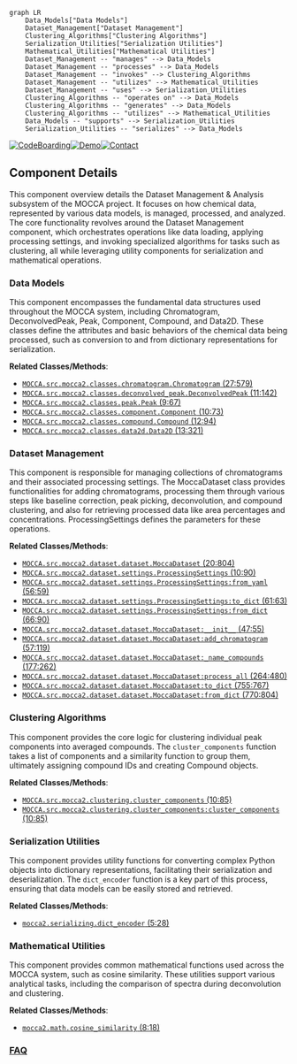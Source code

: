 ```mermaid
graph LR
    Data_Models["Data Models"]
    Dataset_Management["Dataset Management"]
    Clustering_Algorithms["Clustering Algorithms"]
    Serialization_Utilities["Serialization Utilities"]
    Mathematical_Utilities["Mathematical Utilities"]
    Dataset_Management -- "manages" --> Data_Models
    Dataset_Management -- "processes" --> Data_Models
    Dataset_Management -- "invokes" --> Clustering_Algorithms
    Dataset_Management -- "utilizes" --> Mathematical_Utilities
    Dataset_Management -- "uses" --> Serialization_Utilities
    Clustering_Algorithms -- "operates on" --> Data_Models
    Clustering_Algorithms -- "generates" --> Data_Models
    Clustering_Algorithms -- "utilizes" --> Mathematical_Utilities
    Data_Models -- "supports" --> Serialization_Utilities
    Serialization_Utilities -- "serializes" --> Data_Models
```
[![CodeBoarding](https://img.shields.io/badge/Generated%20by-CodeBoarding-9cf?style=flat-square)](https://github.com/CodeBoarding/GeneratedOnBoardings)[![Demo](https://img.shields.io/badge/Try%20our-Demo-blue?style=flat-square)](https://www.codeboarding.org/demo)[![Contact](https://img.shields.io/badge/Contact%20us%20-%20contact@codeboarding.org-lightgrey?style=flat-square)](mailto:contact@codeboarding.org)

## Component Details

This component overview details the Dataset Management & Analysis subsystem of the MOCCA project. It focuses on how chemical data, represented by various data models, is managed, processed, and analyzed. The core functionality revolves around the Dataset Management component, which orchestrates operations like data loading, applying processing settings, and invoking specialized algorithms for tasks such as clustering, all while leveraging utility components for serialization and mathematical operations.

### Data Models
This component encompasses the fundamental data structures used throughout the MOCCA system, including Chromatogram, DeconvolvedPeak, Peak, Component, Compound, and Data2D. These classes define the attributes and basic behaviors of the chemical data being processed, such as conversion to and from dictionary representations for serialization.


**Related Classes/Methods**:

- <a href="https://github.com/Bayer-Group/MOCCA/blob/master/src/mocca2/classes/chromatogram.py#L27-L579" target="_blank" rel="noopener noreferrer">`MOCCA.src.mocca2.classes.chromatogram.Chromatogram` (27:579)</a>
- <a href="https://github.com/Bayer-Group/MOCCA/blob/master/src/mocca2/classes/deconvolved_peak.py#L11-L142" target="_blank" rel="noopener noreferrer">`MOCCA.src.mocca2.classes.deconvolved_peak.DeconvolvedPeak` (11:142)</a>
- <a href="https://github.com/Bayer-Group/MOCCA/blob/master/src/mocca2/classes/peak.py#L9-L67" target="_blank" rel="noopener noreferrer">`MOCCA.src.mocca2.classes.peak.Peak` (9:67)</a>
- <a href="https://github.com/Bayer-Group/MOCCA/blob/master/src/mocca2/classes/component.py#L10-L73" target="_blank" rel="noopener noreferrer">`MOCCA.src.mocca2.classes.component.Component` (10:73)</a>
- <a href="https://github.com/Bayer-Group/MOCCA/blob/master/src/mocca2/classes/compound.py#L12-L94" target="_blank" rel="noopener noreferrer">`MOCCA.src.mocca2.classes.compound.Compound` (12:94)</a>
- <a href="https://github.com/Bayer-Group/MOCCA/blob/master/src/mocca2/classes/data2d.py#L13-L321" target="_blank" rel="noopener noreferrer">`MOCCA.src.mocca2.classes.data2d.Data2D` (13:321)</a>


### Dataset Management
This component is responsible for managing collections of chromatograms and their associated processing settings. The MoccaDataset class provides functionalities for adding chromatograms, processing them through various steps like baseline correction, peak picking, deconvolution, and compound clustering, and also for retrieving processed data like area percentages and concentrations. ProcessingSettings defines the parameters for these operations.


**Related Classes/Methods**:

- <a href="https://github.com/Bayer-Group/MOCCA/blob/master/src/mocca2/dataset/dataset.py#L20-L804" target="_blank" rel="noopener noreferrer">`MOCCA.src.mocca2.dataset.dataset.MoccaDataset` (20:804)</a>
- <a href="https://github.com/Bayer-Group/MOCCA/blob/master/src/mocca2/dataset/settings.py#L10-L90" target="_blank" rel="noopener noreferrer">`MOCCA.src.mocca2.dataset.settings.ProcessingSettings` (10:90)</a>
- <a href="https://github.com/Bayer-Group/MOCCA/blob/master/src/mocca2/dataset/settings.py#L56-L59" target="_blank" rel="noopener noreferrer">`MOCCA.src.mocca2.dataset.settings.ProcessingSettings:from_yaml` (56:59)</a>
- <a href="https://github.com/Bayer-Group/MOCCA/blob/master/src/mocca2/dataset/settings.py#L61-L63" target="_blank" rel="noopener noreferrer">`MOCCA.src.mocca2.dataset.settings.ProcessingSettings:to_dict` (61:63)</a>
- <a href="https://github.com/Bayer-Group/MOCCA/blob/master/src/mocca2/dataset/settings.py#L66-L90" target="_blank" rel="noopener noreferrer">`MOCCA.src.mocca2.dataset.settings.ProcessingSettings:from_dict` (66:90)</a>
- <a href="https://github.com/Bayer-Group/MOCCA/blob/master/src/mocca2/dataset/dataset.py#L47-L55" target="_blank" rel="noopener noreferrer">`MOCCA.src.mocca2.dataset.dataset.MoccaDataset:__init__` (47:55)</a>
- <a href="https://github.com/Bayer-Group/MOCCA/blob/master/src/mocca2/dataset/dataset.py#L57-L119" target="_blank" rel="noopener noreferrer">`MOCCA.src.mocca2.dataset.dataset.MoccaDataset:add_chromatogram` (57:119)</a>
- <a href="https://github.com/Bayer-Group/MOCCA/blob/master/src/mocca2/dataset/dataset.py#L177-L262" target="_blank" rel="noopener noreferrer">`MOCCA.src.mocca2.dataset.dataset.MoccaDataset:_name_compounds` (177:262)</a>
- <a href="https://github.com/Bayer-Group/MOCCA/blob/master/src/mocca2/dataset/dataset.py#L264-L480" target="_blank" rel="noopener noreferrer">`MOCCA.src.mocca2.dataset.dataset.MoccaDataset:process_all` (264:480)</a>
- <a href="https://github.com/Bayer-Group/MOCCA/blob/master/src/mocca2/dataset/dataset.py#L755-L767" target="_blank" rel="noopener noreferrer">`MOCCA.src.mocca2.dataset.dataset.MoccaDataset:to_dict` (755:767)</a>
- <a href="https://github.com/Bayer-Group/MOCCA/blob/master/src/mocca2/dataset/dataset.py#L770-L804" target="_blank" rel="noopener noreferrer">`MOCCA.src.mocca2.dataset.dataset.MoccaDataset:from_dict` (770:804)</a>


### Clustering Algorithms
This component provides the core logic for clustering individual peak components into averaged compounds. The `cluster_components` function takes a list of components and a similarity function to group them, ultimately assigning compound IDs and creating Compound objects.


**Related Classes/Methods**:

- <a href="https://github.com/Bayer-Group/MOCCA/blob/master/src/mocca2/clustering/cluster_components.py#L10-L85" target="_blank" rel="noopener noreferrer">`MOCCA.src.mocca2.clustering.cluster_components` (10:85)</a>
- <a href="https://github.com/Bayer-Group/MOCCA/blob/master/src/mocca2/clustering/cluster_components.py#L10-L85" target="_blank" rel="noopener noreferrer">`MOCCA.src.mocca2.clustering.cluster_components:cluster_components` (10:85)</a>


### Serialization Utilities
This component provides utility functions for converting complex Python objects into dictionary representations, facilitating their serialization and deserialization. The `dict_encoder` function is a key part of this process, ensuring that data models can be easily stored and retrieved.


**Related Classes/Methods**:

- <a href="https://github.com/Bayer-Group/MOCCA/blob/master/src/mocca2/serializing.py#L5-L28" target="_blank" rel="noopener noreferrer">`mocca2.serializing.dict_encoder` (5:28)</a>


### Mathematical Utilities
This component provides common mathematical functions used across the MOCCA system, such as cosine similarity. These utilities support various analytical tasks, including the comparison of spectra during deconvolution and clustering.


**Related Classes/Methods**:

- <a href="https://github.com/Bayer-Group/MOCCA/blob/master/src/mocca2/math.py#L8-L18" target="_blank" rel="noopener noreferrer">`mocca2.math.cosine_similarity` (8:18)</a>




### [FAQ](https://github.com/CodeBoarding/GeneratedOnBoardings/tree/main?tab=readme-ov-file#faq)